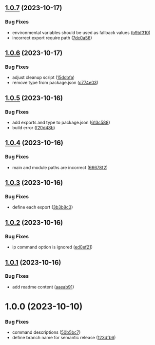 ## [1.0.7](https://github.com/bchelkowski/roku-dev/compare/v1.0.6...v1.0.7) (2023-10-17)


### Bug Fixes

* environmental variables should be used as fallback values ([b9bf310](https://github.com/bchelkowski/roku-dev/commit/b9bf3102551f5bc5d0c1a2f91540896c16c87bc2))
* incorrect export require path ([7dc0a56](https://github.com/bchelkowski/roku-dev/commit/7dc0a56992d336c281e194896d1ac0f60f030043))

## [1.0.6](https://github.com/bchelkowski/roku-dev/compare/v1.0.5...v1.0.6) (2023-10-17)


### Bug Fixes

* adjust cleanup script ([15dcbfa](https://github.com/bchelkowski/roku-dev/commit/15dcbfa6825dc8c674998836e6174a8f39cfea60))
* remove type from package.json ([c774e03](https://github.com/bchelkowski/roku-dev/commit/c774e03980a130e3524a4a34ce8c91fb83d1e649))

## [1.0.5](https://github.com/bchelkowski/roku-dev/compare/v1.0.4...v1.0.5) (2023-10-16)


### Bug Fixes

* add exports and type to package.json ([613c588](https://github.com/bchelkowski/roku-dev/commit/613c588f83987ab0e02356e8d1f9216b7b9c3a85))
* build error ([f20d48b](https://github.com/bchelkowski/roku-dev/commit/f20d48bb831ef98baf8d4be6a76ad76554aeaa3d))

## [1.0.4](https://github.com/bchelkowski/roku-dev/compare/v1.0.3...v1.0.4) (2023-10-16)


### Bug Fixes

* main and module paths are incorrect ([66678f2](https://github.com/bchelkowski/roku-dev/commit/66678f262c4cd6d41d00006a9a6d251c05f4cda1))

## [1.0.3](https://github.com/bchelkowski/roku-dev/compare/v1.0.2...v1.0.3) (2023-10-16)


### Bug Fixes

* define each export ([3b3b8c3](https://github.com/bchelkowski/roku-dev/commit/3b3b8c30d18d42b9043b15fbcba9d39b9f60cd1d))

## [1.0.2](https://github.com/bchelkowski/roku-dev/compare/v1.0.1...v1.0.2) (2023-10-16)


### Bug Fixes

* ip command option is ignored ([ed0ef21](https://github.com/bchelkowski/roku-dev/commit/ed0ef211a7f1d91eae885a8910b42bdb17973614))

## [1.0.1](https://github.com/bchelkowski/roku-dev/compare/v1.0.0...v1.0.1) (2023-10-16)


### Bug Fixes

* add readme content ([aaeab91](https://github.com/bchelkowski/roku-dev/commit/aaeab912d71437d51630fc6a71124e1d55e27bc8))

# 1.0.0 (2023-10-10)


### Bug Fixes

* command descriptions ([50b5bc7](https://github.com/bchelkowski/roku-dev/commit/50b5bc7533163f6b636695061e207383814704da))
* define branch name for semantic release ([123dfb6](https://github.com/bchelkowski/roku-dev/commit/123dfb661e8181944b396fc7875e36c60a0b3e32))
